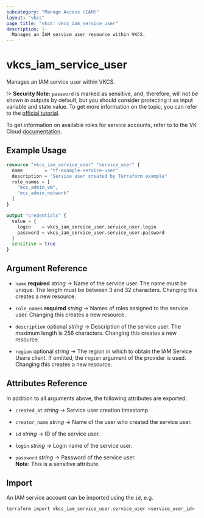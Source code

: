 ```yaml
---
subcategory: "Manage Access (IAM)"
layout: "vkcs"
page_title: "vkcs: vkcs_iam_service_user"
description: |-
  Manages an IAM service user resource within VKCS.
---
```


# vkcs_iam_service_user

Manages an IAM service user within VKCS.

!> **Security Note:** `password` is marked as sensitive, and, therefore, will not be shown in outputs by default, but you should consider protecting it as input variable and state value. To get more information on the topic, you can refer to the [official tutorial](https://developer.hashicorp.com/terraform/tutorials/configuration-language/sensitive-variables).

To get information on available roles for service accounts, refer to to the VK Cloud [documentation](https://cloud.vk.com/docs/en/tools-for-using-services/account/concepts/rolesandpermissions).

## Example Usage
```terraform
resource "vkcs_iam_service_user" "service_user" {
  name        = "tf-example-service-user"
  description = "Service user created by Terraform example"
  role_names = [
    "mcs_admin_vm",
    "mcs_admin_network"
  ]
}

output "credentials" {
  value = {
    login    = vkcs_iam_service_user.service_user.login
    password = vkcs_iam_service_user.service_user.password
  }
  sensitive = true
}
```

## Argument Reference
- `name` **required** *string* &rarr;  Name of the service user. The name must be unique. The length must be between 3 and 32 characters. Changing this creates a new resource.

- `role_names` **required** *string* &rarr;  Names of roles assigned to the service user. Changing this creates a new resource.

- `description` optional *string* &rarr;  Description of the service user. The maximum length is 256 characters. Changing this creates a new resource.

- `region` optional *string* &rarr;  The region in which to obtain the IAM Service Users client. If omitted, the `region` argument of the provider is used. Changing this creates a new resource.


## Attributes Reference
In addition to all arguments above, the following attributes are exported:
- `created_at` *string* &rarr;  Service user creation timestamp.

- `creator_name` *string* &rarr;  Name of the user who created the service user.

- `id` *string* &rarr;  ID of the service user.

- `login` *string* &rarr;  Login name of the service user.

- `password` *string* &rarr;  Password of the service user. <br>**Note:** This is a sensitive attribute.



## Import

An IAM service account can be imported using the `id`, e.g.
```shell
terraform import vkcs_iam_service_user.service_user <service_user_id>
```
